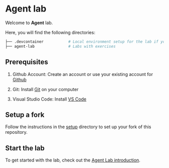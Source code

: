 # Agent lab

Welcome to **Agent** lab.

Here, you will find the following directories:

```bash
├── .devcontainer           # Local environment setup for the lab if you use VS Code Dev Containers
├── agent-lab               # Labs with exercises
```

## Prerequisites

1. Github Account: Create an account or use your existing account for [Github](https://github.com)

2. Git: Install [Git](https://github.com/git-guides/install-git) on your computer

3. Visual Studio Code: Install [VS Code](https://code.visualstudio.com/)

## Setup a fork

Follow the instructions in the [setup](./setup-fork/README.md) directory to set up your fork of this repository.

## Start the lab

To get started with the lab, check out the [Agent Lab introduction](./agent-lab/README.md).
